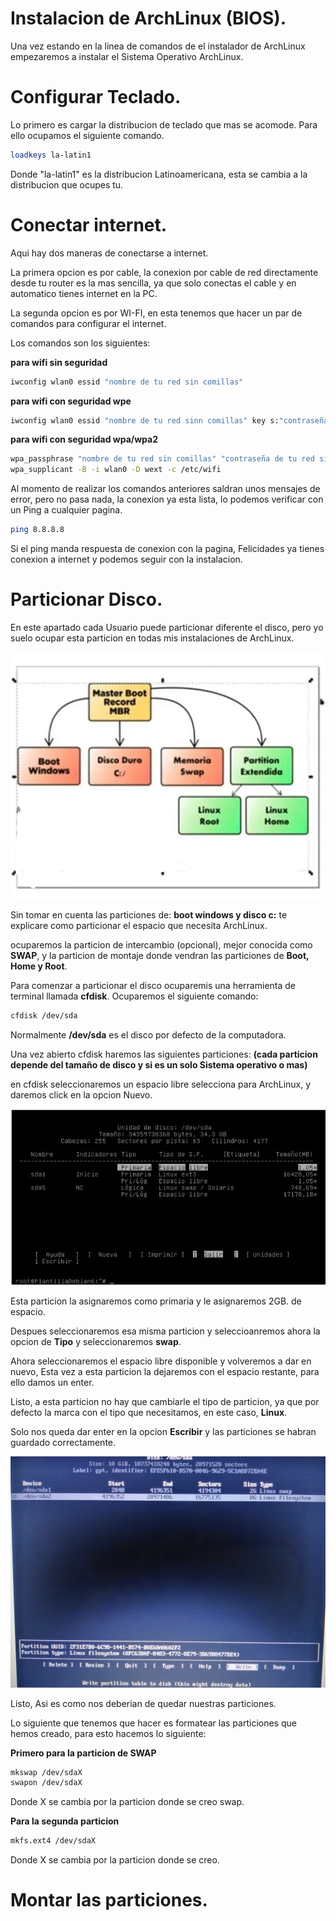 # Instalacion de ArchLinux (BIOS).

Una vez estando en la linea de comandos de el instalador de ArchLinux empezaremos a instalar el Sistema Operativo ArchLinux.

# Configurar Teclado.

Lo  primero es cargar la distribucion de teclado que mas se acomode. Para ello ocupamos el siguiente comando.

```bash
loadkeys la-latin1
```
Donde "la-latin1" es la distribucion Latinoamericana, esta se cambia a la distribucion que ocupes tu.

# Conectar internet.

Aqui hay dos maneras de conectarse a internet.

La primera opcion es por cable, la conexion por cable de red directamente desde tu router es la mas sencilla, ya que solo conectas el cable y en automatico tienes internet en la PC.

La segunda opcion es por WI-FI, en esta tenemos que hacer un par de comandos para configurar el internet.

Los comandos son los siguientes:

**para wifi sin seguridad**
```bash
iwconfig wlan0 essid "nombre de tu red sin comillas"
```

**para wifi con seguridad wpe**
```bash
iwconfig wlan0 essid "nombre de tu red sinn comillas" key s:"contraseña de tu red sin comillas"
```

**para wifi con seguridad wpa/wpa2**
```bash
wpa_passphrase "nombre de tu red sin comillas" "contraseña de tu red sin comillas" > /etc/wifi 
wpa_supplicant -B -i wlan0 -D wext -c /etc/wifi
```
Al momento de realizar los comandos anteriores saldran unos mensajes de error, pero no pasa nada, la conexion ya esta lista, lo podemos verificar con un Ping a cualquier pagina.

```bash
ping 8.8.8.8
```
Si el ping manda respuesta de conexion con la pagina, Felicidades ya tienes conexion a internet y podemos seguir con la instalacion.

# Particionar Disco.

En este apartado cada Usuario puede particionar diferente el disco, pero yo suelo ocupar esta particion en todas mis instalaciones de ArchLinux.

![InstalacionArch](../images/Particion.jpeg)

Sin tomar en cuenta las particiones de: **boot windows y disco c:** te explicare como particionar el espacio que necesita ArchLinux. 

ocuparemos la particion de intercambio (opcional), mejor conocida como **SWAP**, y la particion de montaje donde vendran las particiones de **Boot, Home y Root**.

Para comenzar a particionar el disco ocuparemis una herramienta de terminal llamada **cfdisk**. Ocuparemos el siguiente comando:

```bash
cfdisk /dev/sda
```

Normalmente **/dev/sda** es el disco por defecto de la computadora.

Una vez abierto cfdisk haremos las siguientes particiones: **(cada particion depende del tamaño de disco y si es un solo Sistema operativo o mas)**

en cfdisk seleccionaremos un espacio libre selecciona para ArchLinux, y daremos click en la opcion Nuevo.

![Cfdisk](../images/Cfdisk.jpg)

Esta particion la asignaremos como primaria y le asignaremos 2GB. de espacio.

Despues seleccionaremos esa misma particion y seleccioanremos ahora la opcion de **Tipo** y seleccionaremos **swap**.

Ahora seleccionaremos el espacio libre disponible y volveremos a dar en nuevo, Esta vez a esta particion la dejaremos con el espacio restante, para ello damos un enter.

Listo, a esta particion no hay que cambiarle el tipo de particion, ya que por defecto la marca con el tipo que necesitamos, en este caso, **Linux**.

Solo nos queda dar enter en la opcion **Escribir** y las particiones se habran guardado correctamente.

![Cfdisk](../images/IMG_20201116_190948.jpg)

Listo, Asi es como nos deberian de quedar nuestras particiones.

Lo siguiente que tenemos que hacer es formatear las particiones que hemos creado, para esto hacemos lo siguiente:

**Primero para la particion de SWAP**
```bash
mkswap /dev/sdaX
swapon /dev/sdaX
```
Donde X se cambia por la particion donde se creo swap.

**Para la segunda particion**
```bash
mkfs.ext4 /dev/sdaX
```
Donde X se cambia por la particion donde se creo.

# Montar las particiones.
